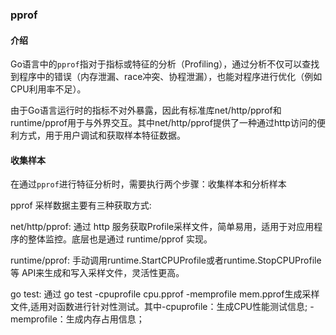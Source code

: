 ### pprof

#### 介绍
Go语言中的`pprof`指对于指标或特征的分析（Profiling），通过分析不仅可以查找到程序中的错误（内存泄漏、race冲突、协程泄漏），也能对程序进行优化（例如CPU利用率不足）。

由于Go语言运行时的指标不对外暴露，因此有标准库net/http/pprof和runtime/pprof用于与外界交互。其中net/http/pprof提供了一种通过http访问的便利方式，用于用户调试和获取样本特征数据。

#### 收集样本
在通过`pprof`进行特征分析时，需要执行两个步骤：收集样本和分析样本

pprof 采样数据主要有三种获取方式:

net/http/pprof: 通过 http 服务获取Profile采样文件，简单易用，适用于对应用程序的整体监控。底层也是通过 runtime/pprof 实现。

runtime/pprof: 手动调用runtime.StartCPUProfile或者runtime.StopCPUProfile等 API来生成和写入采样文件，灵活性更高。

go test: 通过 go test -cpuprofile cpu.pprof -memprofile mem.pprof生成采样文件,适用对函数进行针对性测试。其中-cpuprofile：生成CPU性能测试信息; -memprofile：生成内存占用信息；

